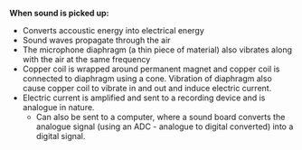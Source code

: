 **When sound is picked up:**
- Converts accoustic energy into electrical energy
- Sound waves propagate through the air
- The microphone diaphragm (a thin piece of material) also vibrates along with the air at the same frequency
- Copper coil is wrapped around permanent magnet and copper coil is connected to diaphragm using a cone. Vibration of diaphragm also cause copper coil to vibrate in and out and induce electric current.
- Electric current is amplified and sent to a recording device and is analogue in nature.
	- Can also be sent to a computer, where a sound board converts the analogue signal (using an ADC - analogue to digital converted) into a digital signal.
